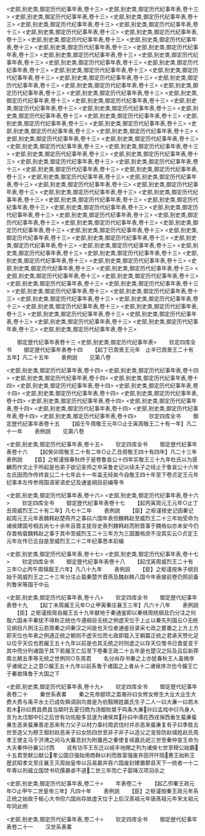 <!-- { "loadSidebar": true } -->
<史部,别史类,御定历代纪事年表,卷十三>
<史部,别史类,御定历代纪事年表,卷十三>
<史部,别史类,御定历代纪事年表,卷十三>
<史部,别史类,御定历代纪事年表,卷十三>
<史部,别史类,御定历代纪事年表,卷十三>
<史部,别史类,御定历代纪事年表,卷十三>
<史部,别史类,御定历代纪事年表,卷十三>
<史部,别史类,御定历代纪事年表,卷十三>
<史部,别史类,御定历代纪事年表,卷十三>
<史部,别史类,御定历代纪事年表,卷十三>
<史部,别史类,御定历代纪事年表,卷十三>
<史部,别史类,御定历代纪事年表,卷十三>
<史部,别史类,御定历代纪事年表,卷十三>
<史部,别史类,御定历代纪事年表,卷十三>
<史部,别史类,御定历代纪事年表,卷十三>
<史部,别史类,御定历代纪事年表,卷十三>
<史部,别史类,御定历代纪事年表,卷十三>
<史部,别史类,御定历代纪事年表,卷十三>
<史部,别史类,御定历代纪事年表,卷十三>
<史部,别史类,御定历代纪事年表,卷十三>
<史部,别史类,御定历代纪事年表,卷十三>
<史部,别史类,御定历代纪事年表,卷十三>
<史部,别史类,御定历代纪事年表,卷十三>
<史部,别史类,御定历代纪事年表,卷十三>
<史部,别史类,御定历代纪事年表,卷十三>
<史部,别史类,御定历代纪事年表,卷十三>
<史部,别史类,御定历代纪事年表,卷十三>
<史部,别史类,御定历代纪事年表,卷十三>
<史部,别史类,御定历代纪事年表,卷十三>
<史部,别史类,御定历代纪事年表,卷十三>
<史部,别史类,御定历代纪事年表,卷十三>
<史部,别史类,御定历代纪事年表,卷十三>
<史部,别史类,御定历代纪事年表,卷十三>
<史部,别史类,御定历代纪事年表,卷十三>
<史部,别史类,御定历代纪事年表,卷十三>
<史部,别史类,御定历代纪事年表,卷十三>
<史部,别史类,御定历代纪事年表,卷十三>
<史部,别史类,御定历代纪事年表,卷十三>
<史部,别史类,御定历代纪事年表,卷十三>
<史部,别史类,御定历代纪事年表,卷十三>
<史部,别史类,御定历代纪事年表,卷十三>
<史部,别史类,御定历代纪事年表,卷十三>
<史部,别史类,御定历代纪事年表,卷十三>
<史部,别史类,御定历代纪事年表,卷十三>
<史部,别史类,御定历代纪事年表,卷十三>
<史部,别史类,御定历代纪事年表,卷十三>
<史部,别史类,御定历代纪事年表,卷十三>
<史部,别史类,御定历代纪事年表,卷十三>
<史部,别史类,御定历代纪事年表,卷十三>
<史部,别史类,御定历代纪事年表,卷十三>
<史部,别史类,御定历代纪事年表,卷十三>
<史部,别史类,御定历代纪事年表,卷十三>
<史部,别史类,御定历代纪事年表,卷十三>
<史部,别史类,御定历代纪事年表,卷十三>
<史部,别史类,御定历代纪事年表,卷十三>
<史部,别史类,御定历代纪事年表,卷十三>
<史部,别史类,御定历代纪事年表,卷十三>
<史部,别史类,御定历代纪事年表,卷十三>
<史部,别史类,御定历代纪事年表,卷十三>
<史部,别史类,御定历代纪事年表,卷十三>
<史部,别史类,御定历代纪事年表,卷十三>
<史部,别史类,御定历代纪事年表,卷十三>
<史部,别史类,御定历代纪事年表,卷十三>
<史部,别史类,御定历代纪事年表,卷十三>
<史部,别史类,御定历代纪事年表,卷十三>
<史部,别史类,御定历代纪事年表,卷十三>
<史部,别史类,御定历代纪事年表,卷十三>
<史部,别史类,御定历代纪事年表,卷十三>
<史部,别史类,御定历代纪事年表,卷十三>
<史部,别史类,御定历代纪事年表,卷十三>
<史部,别史类,御定历代纪事年表,卷十三>
<史部,别史类,御定历代纪事年表,卷十三>
<史部,别史类,御定历代纪事年表,卷十三>
<史部,别史类,御定历代纪事年表,卷十三>
<史部,别史类,御定历代纪事年表,卷十三>
<史部,别史类,御定历代纪事年表,卷十三>
<史部,别史类,御定历代纪事年表,卷十三>
<史部,别史类,御定历代纪事年表,卷十三>
<史部,别史类,御定历代纪事年表,卷十三>
<史部,别史类,御定历代纪事年表,卷十三>
<史部,别史类,御定历代纪事年表,卷十三>
<史部,别史类,御定历代纪事年表,卷十三>
<史部,别史类,御定历代纪事年表,卷十三>















　　御定歴代纪事年表卷十三
<史部,别史类,御定历代纪事年表>
　　钦定四库全书
　　御定歴代纪事年表巻十四
　　【起丁巳周景王元年　止辛巳周景王二十有五年】凡二十五年
　　表例説
　　见第八卷











<史部,别史类,御定历代纪事年表,卷十四>
<史部,别史类,御定历代纪事年表,卷十四>
<史部,别史类,御定历代纪事年表,卷十四>
<史部,别史类,御定历代纪事年表,卷十四>
<史部,别史类,御定历代纪事年表,卷十四>
<史部,别史类,御定历代纪事年表,卷十四>
<史部,别史类,御定历代纪事年表,卷十四>
<史部,别史类,御定历代纪事年表,卷十四>
<史部,别史类,御定历代纪事年表,卷十四>
<史部,别史类,御定历代纪事年表,卷十四>
<史部,别史类,御定历代纪事年表,卷十四>
<史部,别史类,御定历代纪事年表,卷十四>
<史部,别史类,御定历代纪事年表,卷十四>
　　钦定四库全书
　　御定歴代纪事年表卷十五
　　【超壬午周敬王元年○止壬寅周敬王二十有一年】凡二十一年
　　表例説
　　见第八卷











<史部,别史类,御定历代纪事年表,卷十五>
　　钦定四库全书
　　御定歴代纪事年表卷十六
　　【起癸卯周敬王二十有二年○止乙丑周敬王四十有四年】凡二十三年表例説
　　【臣】之枢谨按春秋终于是卷鲁哀公十四年实敬王三十九年杜氏以为感麟而作文止于所起是也弟子欲记圣师之卒采鲁史记以续夫子之经止于鲁哀公十六年左氏因而作传终哀公二十七年此十一年盖无经矣今自敬王四十年至下卷贞定王元年纪事本左传参用国语家语史记及通鉴纲目前编等书





<史部,别史类,御定历代纪事年表,卷十六>
<史部,别史类,御定历代纪事年表,卷十六>
　　钦定四库全书
　　御定歴代纪事年表卷十七
　　【起丙寅周元王元年○止丁丑周威烈王二十有二年】凡七十二年
　　表例説
　　【臣】之枢谨按史记因秦记起周元王元年表魏韩赵楚燕齐之事曰六国年表但魏韩赵至威烈王二十三年始受命为诸侯建国号相去尚七十余年且晋主犹存史表列魏韩赵而附晋事于魏格似亦未安今仍存晋格载魏韩赵之事于其中至威烈王二十三年方为三国置格庶不没其实云○贞定王元年左传已讫自是至威烈王二十二年纪事悉本前编




<史部,别史类,御定历代纪事年表,卷十七>
<史部,别史类,御定历代纪事年表,卷十七>
　　钦定四库全书
　　御定歴代纪事年表卷十八
　　【起戊寅周威烈王二十有三年○止丙午周愼靓王六年】凡八十九年
　　表例説
　　【臣】之枢谨按朱子纲目始于周威烈王之二十三年分注止载秦楚齐晋燕及魏赵韩八国今年表接前卷仍照前备列鲁宋等国于中云









<史部,别史类,御定历代纪事年表,卷十八>
　　钦定四库全书
　　御定歴代纪事年表卷十九
　　【起丁未周赧王元年○止甲寅秦庄襄王三年】凡六十八年
　　表例説
　　【臣】之枢谨按周自赧王五十九年献地于秦通鉴即以秦继周统纲且仍分注之何哉六国未平秦犹不得称正统也今遵纲目无统之例虚天位于上止以秦先列国云○无统见纲目凡例注云若周秦之间秦汉之间是也天位者通鉴目录采七政之要置之上方上方即天位也年表之例遇正统之朝则不虚天位而七政即载入王朝葢正统之君承天赞化足以位乎天位也若赧王五十九年以前是也其无统之时则虚之以存天位惟书日食星变于其中而分列诸国于其下若赧王亡后至下卷秦王政二十五年是也楚汉之际及吕后新莽南北朝五季等无统之世例同○东周君
　　名分尚存书秦之上亦犹春秋王人虽微序乎诸侯之上之意○赧王五十九年以前系鲁于诸国之上者从十二诸侯序次也今赧王亡于秦故降鲁于大国之下












<史部,别史类,御定历代纪事年表,卷十九>
　　钦定四库全书
　　御定歴代纪事年表卷二十
　　秦世系表畧
　　秦之先帝颛顼之苗裔孙曰女修女修生大业大业生大费大费与禹平水土已成佐舜调驯鸟兽是为伯翳赐姓嬴氏生子二人一曰大亷一曰若木若木孙曰费昌费昌当桀时去夏归商为汤御败桀于鸣条大亷孙曰孟戏中衍鸟身人言为太戊御中衍之后世有功佐殷多显遂为诸侯其孙曰中潏在西戎保西垂生蜚亷蜚亷生恶来蜚亷善走恶来有力父子以材力事纣周武伐纣并杀恶来蜚亷复有子曰季胜五世至造父为穆王御封赵恶来子曰女防四世至非子非子以造父之宠皆防赵城姓赵氏周孝王使主马于汧渭之间马大蕃息封为附庸邑之秦使复续嬴氏祀三世至秦仲宣王命为大夫秦仲孙襄公讨西
　　戎有功平王东迁以岐丰地赐之列为诸侯七世至穆公始霸十五君至献公献公孝公国日强始用商鞅以利而致富强废井田开阡陌惠王始称王歴武昭孝文至庄襄王灭周始皇帝以吕易嬴并吞六国废封建置郡县天下一统者一十二年専以刑威立国焚书坑儒暴虐不道二世三年而亡子婴降汉项羽杀之









<史部,别史类,御定历代纪事年表,卷二十>
　　年表卷二十
　　【起乙夘秦王政元年○止甲午二世皇帝三年】凡四十年
　　表例説
　　【臣】之枢谨按秦王政元年系正统之始故于板心大书但六国尚存故虚天位于上后汉髙祖元年唐髙祖元年宋太祖元年同此例










<史部,别史类,御定历代纪事年表,卷二十>
　　钦定四库全书
　　御定歴代纪事年表卷二十一
　　汉世系表畧
